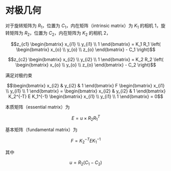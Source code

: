 # 对极几何

对于旋转矩阵为 $`R_1`$，位置为 $`C_1`$，内在矩阵（intrinsic matrix）为 $`K_1`$ 的相机 1，旋转矩阵为 $`R_2`$，位置为 $`C_2`$，内在矩阵为 $`K_2`$ 的相机 2，

```math
z_{c1}
\begin{bmatrix}
   x_{i1} \\
   y_{i1} \\
   1
\end{bmatrix}
=
K_1 R_1
\left(
\begin{bmatrix}
   x_{o} \\
   y_{o} \\
   z_{o}
\end{bmatrix}
- C_1
\right)
```

```math
z_{c2}
\begin{bmatrix}
   x_{i2} \\
   y_{i2} \\
   1
\end{bmatrix}
=
K_2 R_2
\left(
\begin{bmatrix}
   x_{o} \\
   y_{o} \\
   z_{o}
\end{bmatrix}
- C_2
\right)
```

满足对极约束

```math
\begin{bmatrix}
   x_{i2} & y_{i2} & 1
\end{bmatrix}
F
\begin{bmatrix}
   x_{i1} \\
   y_{i1} \\
   1
\end{bmatrix}
=
\begin{bmatrix}
   x_{i2} & y_{i2} & 1
\end{bmatrix}
K_2^{-T} E K_1^{-1}
\begin{bmatrix}
   x_{i1} \\
   y_{i1} \\
   1
\end{bmatrix}
= 0
```

本质矩阵（essential matrix）为

```math
E = u \times R_2 R_1^T
```

基本矩阵（fundamental matrix）为

```math
F = K_2^{-T} E K_1^{-1}
```

其中

```math
u = R_2 \left( C_1 - C_2 \right)
```
